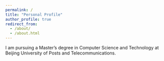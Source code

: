 ```yaml
---
permalink: /
title: "Personal Profile"
author_profile: true
redirect_from: 
  - /about/
  - /about.html
---
```


I am pursuing a Master’s degree in Computer Science and Technology at Beijing University of Posts and Telecommunications.
